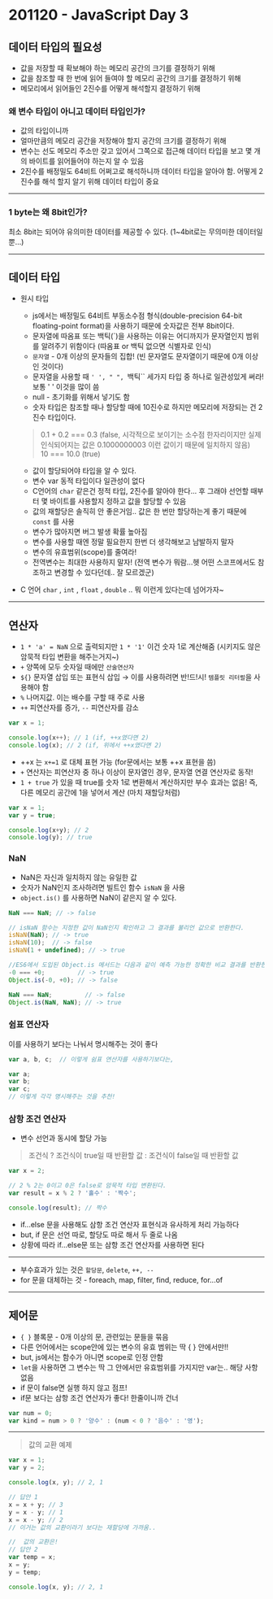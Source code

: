# 201120 - JavaScript Day 3
## 데이터 타입의 필요성

- 값을 저장할 때 확보해야 하는 메모리 공간의 크기를 결정하기 위해
- 값을 참조할 때 한 번에 읽어 들여야 할 메모리 공간의 크기를 결정하기 위해
- 메모리에서 읽어들인 2진수를 어떻게 해석할지 결정하기 위해

### 왜 변수 타입이 아니고 데이터 타입인가?

- 값의 타입이니까
- 얼마만큼의 메모리 공간을 저장해야 할지 공간의 크기를 결정하기 위해
- 변수는 선도 메모리 주소만 갖고 있어서 그쪽으로 접근해 데이터 타입을 보고 몇 개의 바이트를 읽어들어야 하는지 알 수 있음
- 2진수를 배정밀도 64비트 어쩌고로 해석하니까 데이터 타입을 알아야 함. 어떻게 2진수를 해석 할지 알기 위해 데이터 타입이 중요

---

### 1 byte는 왜 8bit인가?

최소 8bit는 되어야 유의미한 데이터를 제공할 수 있다. (1~4bit로는 무의미한 데이터일 뿐...)

---

## 데이터 타입

- 원시 타입
    - js에서는 배정밀도 64비트 부동소수점 형식(double-precision 64-bit floating-point format)을 사용하기 때문에 숫자값은 전부 8bit이다.
    - 문자열에 따옴표 또는 백틱(`)을 사용하는 이유는 어디까지가 문자열인지 범위를 알려주기 위함이다 (따옴표 or 백틱 없으면 식별자로 인식)
    - `문자열` - 0개 이상의 문자들의 집합! (빈 문자열도 문자열이기 때문에 0개 이상인 것이다)
    - 문자열을 사용할 때 `' ', " ", `백틱`` 세가지 타입 중 하나로 일관성있게 써라! 보통 ' ' 이것을 많이 씀
    - null - 초기화를 위해서 넣기도 함
    - 숫자 타입은 참조할 때나 할당할 때에 10진수로 하지만 메모리에 저장되는 건 2진수 타입이다.

    > 0.1 + 0.2 === 0.3 (false, 시각적으로 보이기는 소수점 한자리이지만 실제 인식되어지는 값은 0.1000000003 이런 값이기 때문에 일치하지 않음)  
    10 === 10.0 (true)

    - 값이 할당되어야 타입을 알 수 있다.
    - 변수 var 동적 타입이다 일관성이 없다
    - C언어의 `char` 같은건 정적 타입, 2진수를 알아야 한다... 후 그래야 선언할 때부터 몇 바이트를 사용할지 정하고 값을 할당할 수 있음
    - 값의 재할당은 솔직히 안 좋은거임.. 값은 한 번만 할당하는게 좋기 때문에 `const` 를 사용
    - 변수가 많아지면 버그 발생 확률 높아짐
    - 변수를 사용할 때엔 정말 필요한지 한번 더 생각해보고 남발하지 말자
    - 변수의 유효범위(scope)를 줄여라!
    - 전역변수는 최대한 사용하지 말자! (전역 변수가 뭐람...헷 어떤 스코프에서도 참조하고 변경할 수 있다던데.. 잘 모르겠군)
- C 언어 `char` , `int` , `float` , `double` .. 뭐 이런게 있다는데 넘어가자~

---

## 연산자

- `1 * 'a' = NaN` 으로 출력되지만 `1 * '1'` 이건 숫자 1로 계산해줌 (시키지도 않은 암묵적 타입 변환을 해주는거지~)
- `+` 양쪽에 모두 숫자일 때에만 `산술연산자`
- `${}` 문자열 삽입 또는 표현식 삽입 → 이를 사용하려면 반!드!시! `템플릿 리터럴`을 사용해야 함
- `%` 나머지값. 이는 배수를 구할 때 주로 사용
- `++` 피연산자를 증가, `--` 피연산자를 감소

```jsx
var x = 1;

console.log(x++); // 1 (if, ++x였다면 2)
console.log(x); // 2 (if, 위에서 ++x였다면 2)
```

- ++x 는 `x+=1` 로 대체 표현 가능 (for문에서는 보통 ++x 표현을 씀)
- `+` 연산자는 피연산자 중 하나 이상이 문자열인 경우, 문자열 연결 연산자로 동작!
- `1 + true` 가 있을 때 true를 숫자 1로 변환해서 계산하지만 부수 효과는 없음! 즉, 다른 메모리 공간에 1을 넣어서 계산 (마치 재할당처럼)

```jsx
var x = 1;
var y = true;

console.log(x+y); // 2
console.log(y); // true
```

### NaN

- NaN은 자신과 일치하지 않는 유일한 값
- 숫자가 NaN인지 조사하려면 빌트인 함수 `isNaN` 을 사용
- `object.is()` 를 사용하면 NaN이 같은지 알 수 있다.

```jsx
NaN === NaN; // -> false

// isNaN 함수는 지정한 값이 NaN인지 확인하고 그 결과를 불리언 값으로 반환한다.
isNaN(NaN); // -> true
isNaN(10);  // -> false
isNaN(1 + undefined); // -> true

//ES6에서 도입된 Object.is 메서드는 다음과 같이 예측 가능한 정확한 비교 결과를 반환한다. 그 외에는 일치 비교 연산자(===)와 동일하게 동작
-0 === +0;         // -> true
Object.is(-0, +0); // -> false

NaN === NaN;         // -> false
Object.is(NaN, NaN); // -> true
```

### 쉼표 연산자

이를 사용하기 보다는 나눠서 명시해주는 것이 좋다 

```jsx
var a, b, c;  // 이렇게 쉼표 연산자를 사용하기보다는,

var a;
var b;
var c;
// 이렇게 각각 명시해주는 것을 추천!
```

### 삼항 조건 연산자

- 변수 선언과 동시에 할당 가능

> 조건식 ? 조건식이 true일 때 반환할 값 : 조건식이 false일 때 반환할 값

```jsx
var x = 2;

// 2 % 2는 0이고 0은 false로 암묵적 타입 변환된다.
var result = x % 2 ? '홀수' : '짝수';

console.log(result); // 짝수
```

- if...else 문을 사용해도 삼항 조건 연산자 표현식과 유사하게 처리 가능하다
- but, if 문은 선언 따로, 할당도 따로 해서 두 줄로 나옴
- 상황에 따라 if...else문 또는 삼항 조건 연산자를 사용하면 된다

---

- 부수효과가 있는 것은 `할당문`, `delete`, `++, --`
- for 문을 대체하는 것 - foreach, map, filter, find, reduce, for...of

---

## 제어문

- `{ }` 블록문 - 0개 이상의 문, 관련있는 문들을 묶음
- 다른 언어에서는 scope안에 있는 변수의 유효 범위는 딱 { } 안에서만!!
- but, js에서는 함수가 아니면 scope로 인정 안함
- `let`을 사용하면 그 변수는 딱 그 안에서만 유효범위를 가지지만 var는.. 해당 사항 없음
- if 문이 false면 실행 하지 않고 점프!
- if문 보다는 삼항 조건 연산자가 좋다! 한줄이니까 건너

```jsx
var num = 0;
var kind = num > 0 ? '양수' : (num < 0 ? '음수' : '영');
```

---

> 값의 교환 예제

```jsx
var x = 1;
var y = 2;

console.log(x, y); // 2, 1

// 답안 1
x = x + y; // 3
y = x - y; // 1
x = x - y; // 2
// 이거는 값의 교환이라기 보다는 재할당에 가까움.. 

//  값의 교환은!
// 답안 2
var temp = x;
x = y;
y = temp;

console.log(x, y); // 2, 1
```